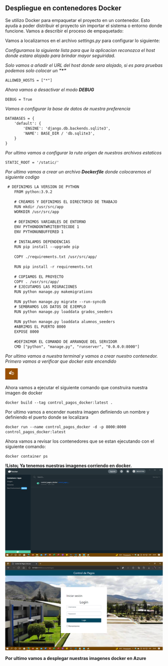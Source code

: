 ## Despliegue en contenedores Docker
Se utilizo Docker para empaquetar el proyecto en un contenedor. Esto ayuda a poder distribuir el  proyecto sin importar el sistema o entorno donde funcione. Vamos a describir el proceso de empaquetado:

Vamos a localizarnos en el archivo _settings.py_ para configurar lo siguiente:

_Configuramos la siguiente lista para que la aplicacion reconozca el host donde estara alojado para brindar mayor seguiridad._

_Solo vamos a añadir el URL del host donde sera alojado, si es para pruebas podemos solo colocar un **"*"**_ 

```
ALLOWED_HOSTS = ["*"]
```

_Ahora vamos a desactivar el modo **DEBUG**_
```
DEBUG = True
```
_Vamos a configurar la base de datos de nuestra preferencia_

```
DATABASES = {
    'default': {
        'ENGINE': 'django.db.backends.sqlite3',
        'NAME': BASE_DIR / 'db.sqlite3',
    }
}
```
_Por ultimo vamos a configurar la ruta origen de nuestros archivos estaticos_

```
STATIC_ROOT = '/static/'
```
_Por ultimo vamos a crear un archivo **Dockerfile** donde colocaremos el siguiente codigo_
```
 # DEFINIMOS LA VERSION DE PYTHON
    FROM python:3.9.2
    
    # CREAMOS Y DEFINIMOS EL DIRECTORIO DE TRABAJO
    RUN mkdir /usr/src/app
    WORKDIR /usr/src/app

    # DEFINIMOS VARIABLES DE ENTORNO
    ENV PYTHONDONTWRITEBYTECODE 1
    ENV PYTHONUNBUFFERED 1

    # INSTALAMOS DEPENDENCIAS
    RUN pip install --upgrade pip 

    COPY ./requirements.txt /usr/src/app/

    RUN pip install -r requirements.txt

    # COPIAMOS EL PROYECTO 
    COPY . /usr/src/app/
    # EJECUTAMOS LAS MIGRACIONES
    RUN python manage.py makemigrations

    RUN python manage.py migrate --run-syncdb
    # SEMBRAMOS LOS DATOS DE EJEMPLO
    RUN python manage.py loaddata grados_seeders

    RUN python manage.py loaddata alumnos_seeders
    #ABRIMOS EL PUERTO 8000
    EXPOSE 8000

    #DEFINIMOR EL COMANDO DE ARRANQUE DEL SERVIDOR
    CMD ["python", "manage.py", "runserver", "0.0.0.0:8000"]
```
_Por ultimo vamos a nuestra terminal y vamos a crear nuestro contenedor. Primero vamos a verificar que docker este encendido_

![Docker-status](images/dockerStatus.png)


Ahora vamos a ejecutar el siguiente comando que construira nuestra imagen de docker
```
docker build --tag control_pagos_docker:latest .
```
Por ultimo vamos a encender nuestra imagen definiendo un nombre y definiendo el puerto donde se localizara
```
docker run --name control_pagos_docker -d -p 8000:8000 control_pagos_docker:latest
```
Ahora vamos a revisar los contenedores que se estan ejecutando con el siguiente comando:
```
docker container ps
```

**!Listo¡**
**Ya tenemos nuestras imagenes corriendo en docker.**
![Docker-Images](images/docker-images.png)

![login-app-docker](images/login-app-docker.png)


**Por ultimo vamos a desplegar nuestras imagenes docker en Azure**
